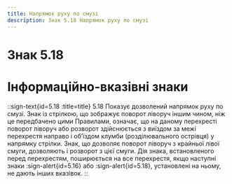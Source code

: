 ```yaml
---
title: Напрямок руху по смузі
description: Знак 5.18 Напрямок руху по смузі
---
```

# Знак 5.18
# Інформаційно-вказівні знаки
::sign-text{id=5.18 :title=title}
5.18 Показує дозволений напрямок руху по смузі.
Знак із стрілкою, що зображує поворот ліворуч іншим чином, ніж це передбачено цими Правилами, означає, що на даному перехресті поворот ліворуч або розворот здійснюється з виїздом за межі перехрестя направо і об’їздом клумби (розділювального острівця) у напрямку стрілки.
Знак, що дозволяє поворот ліворуч з крайньої лівої смуги, дозволяють і розворот з цієї смуги.
Дія знака, встановленого перед перехрестям, поширюється на все перехрестя, якщо наступні знаки :sign-alert{id=5.16} або :sign-alert{id=5.18}, установлені на ньому, не дають інших вказівок.
::